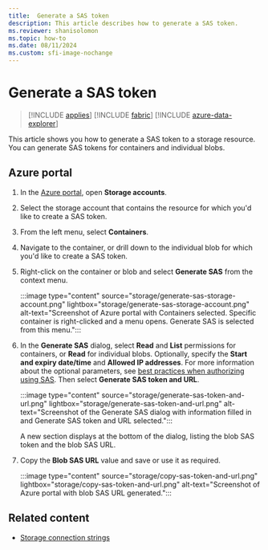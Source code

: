 ```yaml
---
title:  Generate a SAS token
description: This article describes how to generate a SAS token.
ms.reviewer: shanisolomon
ms.topic: how-to
ms.date: 08/11/2024
ms.custom: sfi-image-nochange
---
```

# Generate a SAS token

> [!INCLUDE [applies](../../includes/applies-to-version/applies.md)] [!INCLUDE [fabric](../../includes/applies-to-version/fabric.md)] [!INCLUDE [azure-data-explorer](../../includes/applies-to-version/azure-data-explorer.md)]

This article shows you how to generate a SAS token to a storage resource. You can generate SAS tokens for containers and individual blobs.

## Azure portal

1. In the [Azure portal](https://portal.azure.com/), open **Storage accounts**.
1. Select the storage account that contains the resource for which you'd like to create a SAS token.
1. From the left menu, select **Containers**.
1. Navigate to the container, or drill down to the individual blob for which you'd like to create a SAS token.
1. Right-click on the container or blob and select **Generate SAS** from the context menu.

   :::image type="content" source="storage/generate-sas-storage-account.png" lightbox="storage/generate-sas-storage-account.png" alt-text="Screenshot of Azure portal with Containers selected. Specific container is right-clicked and a menu opens. Generate SAS is selected from this menu.":::

1. In the **Generate SAS** dialog, select **Read** and **List** permissions for containers, or **Read** for individual blobs. Optionally, specify the **Start and expiry date/time** and **Allowed IP addresses**. For more information about the optional parameters, see [best practices when authorizing using SAS](/azure/storage/common/storage-sas-overview#best-practices-when-using-sas). Then select **Generate SAS token and URL**.

   :::image type="content" source="storage/generate-sas-token-and-url.png"  lightbox="storage/generate-sas-token-and-url.png" alt-text="Screenshot of the Generate SAS dialog with information filled in and Generate SAS token and URL selected.":::

   A new section displays at the bottom of the dialog, listing the blob SAS token and the blob SAS URL.

1. Copy the **Blob SAS URL** value and save or use it as required.

   :::image type="content" source="storage/copy-sas-token-and-url.png" lightbox="storage/copy-sas-token-and-url.png" alt-text="Screenshot of Azure portal with blob SAS URL generated.":::

## Related content

* [Storage connection strings](storage-connection-strings.md)
